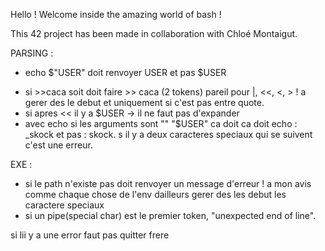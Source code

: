 Hello ! Welcome inside the amazing world of bash !

This 42 project has been made in collaboration with Chloé Montaigut.


PARSING :
- echo $"USER" doit renvoyer USER et pas $USER
<!-- - echo $[x] doit renvoyer 0 -->
- si >>caca  soit doit faire >> caca (2 tokens) pareil pour |, <<, <, > !
a gerer des le debut et uniquement si c'est pas entre quote.
- si apres << il y a $USER -> il ne faut pas d'expander
- avec echo si les arguments sont "" "$USER" ca doit ca doit echo : _skock et pas : skock.
s il y a deux caracteres speciaux qui se suivent c'est une erreur.


EXE :
- si le path n'existe pas doit renvoyer un message d'erreur ! a mon avis comme chaque chose de l'env dailleurs
gerer des les debut les caractere speciaux
- si un pipe(special char) est le premier token, "unexpected end of line".


si lii y a une error faut pas quitter frere
